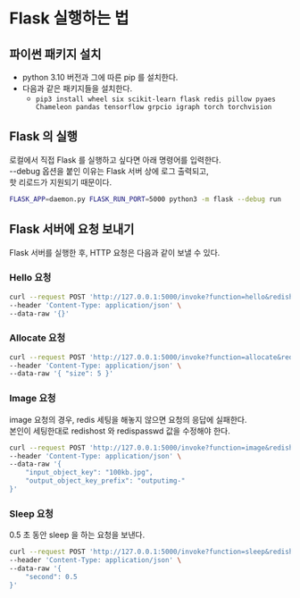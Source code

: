 # Flask 실행하는 법

## 파이썬 패키지 설치

- python 3.10 버전과 그에 따른 pip 를 설치한다.
- 다음과 같은 패키지들을 설치한다.
  - `pip3 install wheel six scikit-learn flask redis pillow pyaes Chameleon pandas tensorflow grpcio igraph torch torchvision`

## Flask 의 실행

로컬에서 직접 Flask 를 실행하고 싶다면 아래 명령어를 입력한다.  
--debug 옵션을 붙인 이유는 Flask 서버 상에 로그 출력되고,  
핫 리로드가 지원되기 때문이다.

```sh
FLASK_APP=daemon.py FLASK_RUN_PORT=5000 python3 -m flask --debug run
```

## Flask 서버에 요청 보내기

Flask 서버를 실행한 후, HTTP 요청은 다음과 같이 보낼 수 있다.

### Hello 요청

```sh
curl --request POST 'http://127.0.0.1:5000/invoke?function=hello&redishost=127.0.0.1&redispasswd=passwd' \
--header 'Content-Type: application/json' \
--data-raw '{}'
```

### Allocate 요청

```sh
curl --request POST 'http://127.0.0.1:5000/invoke?function=allocate&redishost=127.0.0.1&redispasswd=passwd' \
--header 'Content-Type: application/json' \
--data-raw '{ "size": 5 }'
```

### Image 요청

image 요청의 경우, redis 세팅을 해놓지 않으면 요청의 응답에 실패한다.  
본인이 세팅한대로 redishost 와 redispasswd 값을 수정해야 한다.

```sh
curl --request POST 'http://127.0.0.1:5000/invoke?function=image&redishost=127.0.0.1&redispasswd=passwd' \
--header 'Content-Type: application/json' \
--data-raw '{
    "input_object_key": "100kb.jpg",
    "output_object_key_prefix": "outputimg-"
}'
```

### Sleep 요청

0.5 초 동안 sleep 을 하는 요청을 보낸다.  

```sh
curl --request POST 'http://127.0.0.1:5000/invoke?function=sleep&redishost=127.0.0.1&redispasswd=passwd' \
--header 'Content-Type: application/json' \
--data-raw '{
    "second": 0.5
}'
```
